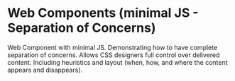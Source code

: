 # Web Components (minimal JS - Separation of Concerns)
Web Component with minimal JS. Demonstrating how to have complete separation of concerns. Allows CSS designers full control over delivered content. Including heuristics and layout (when, how, and where the content appears and disappears).  
